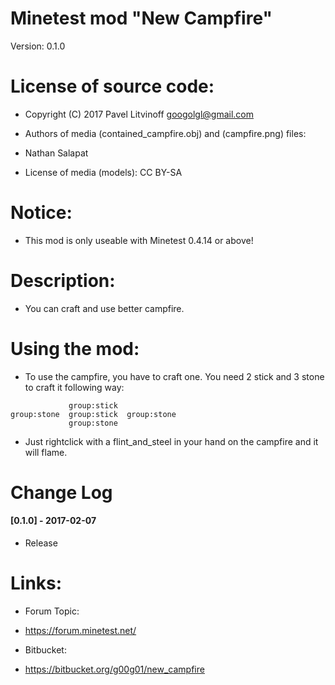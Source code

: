 Minetest mod "New Campfire"
======================
Version: 0.1.0

# License of source code:
- Copyright (C) 2017 Pavel Litvinoff <googolgl@gmail.com>

- Authors of media (contained_campfire.obj) and (campfire.png) files:
- Nathan Salapat

- License of media (models): CC BY-SA

# Notice:
- This mod is only useable with Minetest 0.4.14 or above!

# Description:
- You can craft and use better campfire.

# Using the mod:
- To use the campfire, you have to craft one. You need 2 stick and 3 stone to craft it following way:
```
             group:stick
group:stone  group:stick  group:stone
             group:stone
```
- Just rightclick with a flint_and_steel in your hand on the campfire and it will flame.

# Change Log
#### [0.1.0] - 2017-02-07
- Release


# Links:
- Forum Topic:
- <https://forum.minetest.net/>

- Bitbucket:
- <https://bitbucket.org/g00g01/new_campfire>
